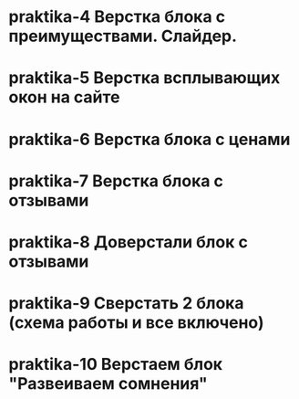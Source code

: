 # praktika-4 Верстка блока с преимуществами. Слайдер.
# praktika-5 Верстка всплывающих окон на сайте
# praktika-6 Верстка блока с ценами
# praktika-7 Верстка блока с отзывами
# praktika-8 Доверстали блок с отзывами
# praktika-9 Сверстать 2 блока (схема работы и все включено)
# praktika-10 Верстаем блок "Развеиваем сомнения"
